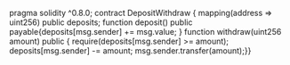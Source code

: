 pragma solidity ^0.8.0;
contract DepositWithdraw {
    mapping(address => uint256) public deposits;
    function deposit() public payable{deposits[msg.sender] += msg.value; }
    function withdraw(uint256 amount) public {
        require(deposits[msg.sender] >= amount);
        deposits[msg.sender] -= amount;
        msg.sender.transfer(amount);}}
